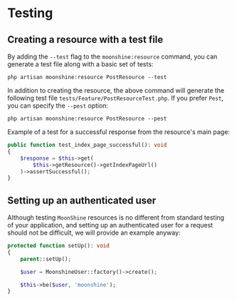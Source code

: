 # Testing

## Creating a resource with a test file

By adding the `--test` flag to the `moonshine:resource` command, you can generate a test file along with a basic set of tests:

```shell
php artisan moonshine:resource PostResource --test
```

In addition to creating the resource, the above command will generate the following test file `tests/Feature/PostResourceTest.php`.
If you prefer `Pest`, you can specify the `--pest` option:

```shell
php artisan moonshine:resource PostResource --pest
```

Example of a test for a successful response from the resource's main page:

```php
public function test_index_page_successful(): void
{
    $response = $this->get(
        $this->getResource()->getIndexPageUrl()
    )->assertSuccessful();
}
```

## Setting up an authenticated user

Although testing `MoonShine` resources is no different from standard testing of your application, and setting up an authenticated user for a request should not be difficult, we will provide an example anyway:

```php
protected function setUp(): void
{
    parent::setUp();

    $user = MoonshineUser::factory()->create();

    $this->be($user, 'moonshine');
}
```
